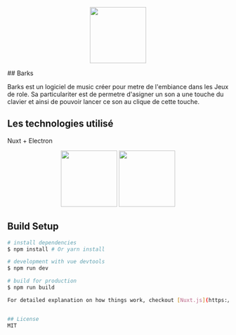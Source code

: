 <p align="center">
  <img width="128" height="128" src="https://zupimages.net/up/19/18/ddok.png">
</p>
## Barks

Barks est un logiciel de music créer pour metre de l'embiance dans les Jeux de role. Sa particulariter est de permetre d'asigner un son a une touche du clavier et ainsi de pouvoir lancer ce son au clique de cette touche.

## Les technologies utilisé
Nuxt + Electron

<p align="center">
  <img width="128" height="128" src="https://zupimages.net/up/19/26/onxo.png">
  <img width="128" height="128" src="https://zupimages.net/up/19/26/jx0a.png">
</p>

## Build Setup

``` bash
# install dependencies
$ npm install # Or yarn install

# development with vue devtools
$ npm run dev

# build for production
$ npm run build

For detailed explanation on how things work, checkout [Nuxt.js](https://github.com/nuxt/nuxt.js), [Electron.js](https://electronjs.org/), and [electron-builder](https://www.electron.build/).


## License
MIT
